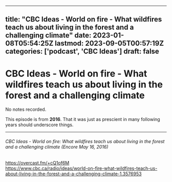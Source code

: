 
---
title: "CBC Ideas - World on fire - What wildfires teach us about living in the forest and a challenging climate"
date: 2023-01-08T05:54:25Z
lastmod: 2023-09-05T00:57:19Z
categories: ['podcast', 'CBC Ideas']
draft: false
---


# CBC Ideas - World on fire - What wildfires teach us about living in the forest and a challenging climate

No notes recorded.

This episode is from **2016**. That it was just as prescient in many following years should underscore things.

- - -
###### CBC Ideas - World on fire: What wildfires teach us about living in the forest and a challenging climate (Encore May 16, 2016)

https://overcast.fm/+cQ1of6M  
https://www.cbc.ca/radio/ideas/world-on-fire-what-wildfires-teach-us-about-living-in-the-forest-and-a-challenging-climate-1.3576953

<!-- #public #podcast #CBC Ideas# -->

<!-- {BearID:0623190C-820F-4920-BC98-38629DF91B47-28016-00002D97CB5D8DDA} -->
